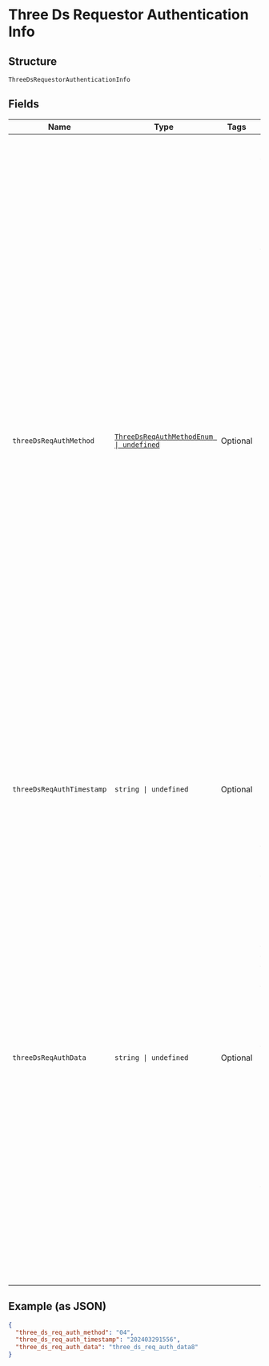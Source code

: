 
# Three Ds Requestor Authentication Info

## Structure

`ThreeDsRequestorAuthenticationInfo`

## Fields

| Name | Type | Tags | Description |
|  --- | --- | --- | --- |
| `threeDsReqAuthMethod` | [`ThreeDsReqAuthMethodEnum \| undefined`](../../doc/models/three-ds-req-auth-method-enum.md) | Optional | Mechanism used by the Cardholder to authenticate to the 3DS Requestor. "07" and "08" are accepted as well if 3DS Server initiates authentication with EMV 3DS 2.2.0 version or greater (required protocol version can be set in the preferred_protocol_version field)<br><br>> 01 - No 3DS Requestor authentication occurred (i.e. cardholder "logged in" as guest)<br>> <br>> 02 - Login to the cardholder account at the 3DS Requestor system using 3DS Requestor's own credentials<br>> <br>> 03 - Login to the cardholder account at the 3DS Requestor system using federated ID<br>> <br>> 04 - Login to the cardholder account at the 3DS Requestor system using issuer credentials<br>> <br>> 05 - Login to the cardholder account at the 3DS Requestor system using third-party authentication<br>> <br>> 06 - Login to the cardholder account at the 3DS Requestor system using FIDO Authenticator<br>> <br>> 07 - Login to the cardholder account at the 3DS Requestor system using FIDO Authenticator (FIDO assurance data signed) (EMV 3DS 2.2.0 version or greater)<br>> <br>> 08 - SRC Assurance Data (EMV 3DS 2.2.0 version or greater)<br>> <br>> 80 through 99 - can be used for PS-specific values, regardless of protocol version |
| `threeDsReqAuthTimestamp` | `string \| undefined` | Optional | Date and time converted into UTC of the cardholder authentication. Field is limited to 12 characters and accepted format is YYYYMMDDHHMM<br>**Constraints**: *Maximum Length*: `12` |
| `threeDsReqAuthData` | `string \| undefined` | Optional | Stringified array of objects that documents and supports a specific authentication process. In the current version of the specification, this data element is not defined in detail, however the intention is that for each 3DS Requestor Authentication Method, this field carry data that the ACS can use to verify the authentication process. For example, if the 3DS<br>Requestor Authentication Method is:<br>03 -> then this element can carry information about the provider of the federated ID and related information<br>06 -> then this element can carry the FIDO attestation data (incl. the signature)<br>07 -> then this element can carry FIDO Attestation data with the FIDO assurance data signed.<br>08 -> then this element can carry the SRC assurance data.<br>In versions prior to 2.3.1, this array is limited to a single object.<br>Starting from EMVCo version 2.3.1, the array may have 1-3 elements.<br><br>This field is optional, but recommended to include.<br>**Constraints**: *Maximum Length*: `20000` |

## Example (as JSON)

```json
{
  "three_ds_req_auth_method": "04",
  "three_ds_req_auth_timestamp": "202403291556",
  "three_ds_req_auth_data": "three_ds_req_auth_data8"
}
```

